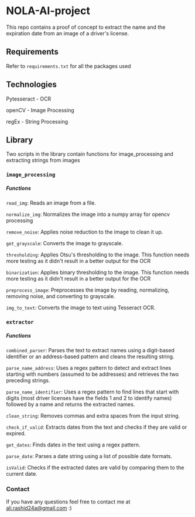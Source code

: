 # NOLA-AI-project

This repo contains a proof of concept to extract the name and the expiration date from an image of a driver's license. 

## Requirements

Refer to `requirements.txt` for all the packages used

## Technologies

Pytesseract - OCR

openCV - Image Processing

regEx - String Processing

## Library

Two scripts in the library contain functions for image_processing and extracting strings from images

### `image_processing`

##### Functions

`read_img`: Reads an image from a file.

`normalize_img`: Normalizes the image into a numpy array for opencv processing

`remove_noise`: Applies noise reduction to the image to clean it up.

`get_grayscale`: Converts the image to grayscale.

`thresholding`: Applies Otsu's thresholding to the image. This function needs more testing as it didn't result in a better output for the OCR

`binarization`: Applies binary thresholding to the image. This function needs more testing as it didn't result in a better output for the OCR

`preprocess_image`: Preprocesses the image by reading, normalizing, removing noise, and converting to grayscale.

`img_to_text`: Converts the image to text using Tesseract OCR.

### `extractor`

##### Functions

`combined_parser`: Parses the text to extract names using a digit-based identifier or an address-based pattern and cleans the resulting string.

`parse_name_address`: Uses a regex pattern to detect and extract lines starting with numbers (assumed to be addresses) and retrieves the two preceding strings.

`parse_name_identifier`: Uses a regex pattern to find lines that start with digits (most driver licenses have the fields 1 and 2 to identify names) followed by a name and returns the extracted names.

`clean_string`: Removes commas and extra spaces from the input string.

`check_if_valid`: Extracts dates from the text and checks if they are valid or expired.

`get_dates`: Finds dates in the text using a regex pattern.

`parse_date`: Parses a date string using a list of possible date formats.

`isValid`: Checks if the extracted dates are valid by comparing them to the current date.

### Contact

If you have any questions feel free to contact me at ali.rashid24a@gmail.com :)
 
